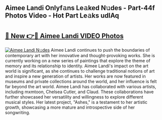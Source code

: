 ## Aimee Landi Onlyf𝚊ns Le𝚊ked N𝚞des - Part-44f Photos Video - Hot Part Le𝚊ks udlAq

# <h2><a href="http://ab44180.deff.icu/?id=Aimee+Landi">🔗 New 👉🔴 Aimee Landi VIDEO Photos</a></h2>

[![Aimee Landi N𝚞des](https://i.imgur.com/rIISA9y.gif)](http://ab44180.deff.icu/?id=Aimee+Landi)
Aimee Landi continues to push the boundaries of contemporary art with her innovative and thought-provoking works. She is currently working on a new series of paintings that explore the theme of memory and its relationship to identity. Aimee Landi's impact on the art world is significant, as she continues to challenge traditional notions of art and inspire a new generation of artists. Her works are now featured in museums and private collections around the world, and her influence is felt far beyond the art world. Aimee Landi has collaborated with various artists, including mxmtoon, Chelsea Cutler, and Claud. These collaborations have further showcased her versatility and willingness to explore different musical styles. Her latest project, "Ashes," is a testament to her artistic growth, showcasing a more mature and introspective side of her songwriting.
